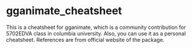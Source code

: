 # gganimate_cheatsheet
This is a cheatsheet for gganimate, which is a community contribution for 5702EDVA class in columbia university. Also, you can use it as a personal cheatsheet. References are from official website of the package.
